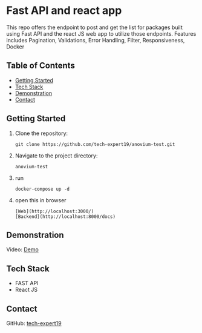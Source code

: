 # Fast API and react app

This repo offers the endpoint to post and get the list for packages built using Fast API and the react JS web app to utilize those endpoints. Features includes Pagination, Validations, Error Handling, Filter, Responsiveness, Docker

## Table of Contents

-   [Getting Started](#getting-started)
-   [Tech Stack](#tech-stack)
-   [Demonstration](#demonstration)
-   [Contact](#contact)

## Getting Started

1. Clone the repository:

    ```
    git clone https://github.com/tech-expert19/anovium-test.git
    ```

2. Navigate to the project directory:

    ```
    anovium-test
    ```

3. run

    ```
    docker-compose up -d
    ```

4. open this in browser
    ```
    [Web](http://localhost:3000/)
    [Backend](http://localhost:8000/docs)
    ```

## Demonstration

Video: [Demo](https://www.loom.com/share/74cbf86d06f2489f9142b2269cc31730?sid=377f2c49-d13e-45b5-8d89-39e5b795ee13)

## Tech Stack

-   FAST API
-   React JS

## Contact

GitHub: [tech-expert19](https://github.com/tech-expert19)
